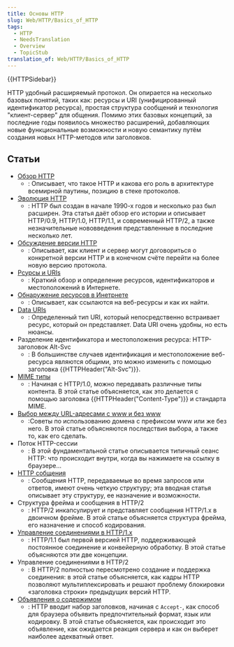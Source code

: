 ```yaml
---
title: Основы HTTP
slug: Web/HTTP/Basics_of_HTTP
tags:
  - HTTP
  - NeedsTranslation
  - Overview
  - TopicStub
translation_of: Web/HTTP/Basics_of_HTTP
---
```


{{HTTPSidebar}}

HTTP удобный расширяемый протокол. Он опирается на несколько базовых понятий, таких как: ресурсы и URI (унифицированный идентификатор ресурса), простая структура сообщений и технология "клиент-сервер" для общения. Помимо этих базовых концепций, за последние годы появилось множество расширений, добавляющих новые функциональные возможности и новую семантику путём создания новых HTTP-методов или заголовков.

## Статьи

- [Обзор HTTP](/ru/docs/Web/HTTP/Overview)
  - : Описывает, что такое HTTP и какова его роль в архитектуре всемирной паутины, позицию в стеке протоколов.
- [Эволюция HTTP](/ru/docs/Web/HTTP/Basics_of_HTTP/Evolution_of_HTTP)
  - : HTTP был создан в начале 1990-х годов и несколько раз был расширен. Эта статья даёт обзор его истории и описывает HTTP/0.9, HTTP/1.0, HTTP/1.1, и современный HTTP/2, а также незначительные нововведения представленные в последние несколько лет.
- [Обсуждение версии HTTP](/ru/docs/Web/HTTP/Basics_of_HTTP/Negotiating_an_HTTP_version)
  - : Описывает, как клиент и сервер могут договориться о конкретной версии HTTP и в конечном счёте перейти на более новую версию протокола.
- [Рсурсы и URIs](/ru/docs/Web/HTTP/Resources_and_URIs)
  - : Краткий обзор и определение ресурсов, идентификаторов и местоположений в Интернете.
- [Обнаружение ресурсов в Инетрнете](/ru/docs/Web/HTTP/Basics_of_HTTP/Identifying_resources_on_the_Web)
  - : Описывает, как ссылаются на веб-ресурсы и как их найти.
- [Data URIs](/ru/docs/Web/HTTP/Basics_of_HTTP/Data_URIs)
  - : Определенный тип URI, который непосредственно встраивает ресурс, который он представляет. Data URI очень удобны, но есть нюансы.
- Разделение идентификатора и местоположения ресурса: HTTP-заголовок Alt-Svc
  - : В большинстве случаев идентификация и местоположение веб-ресурса являются общими, это можно изменить с помощью заголовка {{HTTPHeader("Alt-Svc")}}.
- [MIME типы](/ru/docs/Web/HTTP/Basics_of_HTTP/MIME_types)
  - : Начиная с HTTP/1.0, можно передавать различные типы контента. В этой статье объясняется, как это делается с помощью заголовка {{HTTPHeader("Content-Type")}} и стандарта MIME.
- [Выбор между URL-адресами с www и без www](/ru/docs/Web/HTTP/Basics_of_HTTP/Choosing_between_www_and_non-www_URLs)
  - :Советы по использованию домена с префиксом www или же без него. В этой статье объясняются последствия выбора, а также то, как его сделать.
- Поток HTTP-сессии
  - : В этой фундаментальной статье описывается типичный сеанс HTTP: что происходит внутри, когда вы нажимаете на ссылку в браузере…
- [HTTP собщения](/ru/docs/Web/HTTP/Messages)
  - : Сообщения HTTP, передаваемые во время запросов или ответов, имеют очень четкую структуру; эта вводная статья описывает эту структуру, ее назначение и возможности.
- Структура фрейма и сообщения в HTTP/2
  - : HTTP/2 инкапсулирует и представляет сообщения HTTP/1.x в двоичном фрейме. В этой статье объясняется структура фрейма, его назначение и способ кодирования.
- [Управление соединениями в HTTP/1.x](/ru/docs/Web/HTTP/Connection_management_in_HTTP_1.x)
  - : HTTP/1.1 был первой версией HTTP, поддерживающей постоянное соединение и конвейерную обработку. В этой статье объясняются эти две концепции.
- Управление соединениями в HTTP/2
  - : В HTTP/2 полностью пересмотрено создание и поддержка соединения: в этой статье объясняется, как кадры HTTP позволяют мультиплексировать и решают проблему блокировки «заголовка строки» предыдущих версий HTTP.
- [Объявления о содержимом](/ru/docs/Web/HTTP/Content_negotiation)
  - : HTTP вводит набор заголовков, начиная с `Accept-`, как способ для браузера объявить предпочтительный формат, язык или кодировку. В этой статье объясняется, как происходит это объявление, как ожидается реакция сервера и как он выберет наиболее адекватный ответ.
